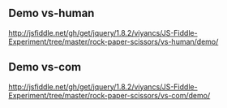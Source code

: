 Demo vs-human
-----
http://jsfiddle.net/gh/get/jquery/1.8.2/viyancs/JS-Fiddle-Experiment/tree/master/rock-paper-scissors/vs-human/demo/

Demo vs-com
-----
http://jsfiddle.net/gh/get/jquery/1.8.2/viyancs/JS-Fiddle-Experiment/tree/master/rock-paper-scissors/vs-com/demo/